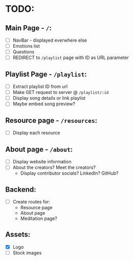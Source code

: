 # TODO:

## Main Page - `/`:

- [ ] NavBar - displayed everwhere else
- [ ] Emotions list
- [ ] Questions
- [ ] REDIRECT to `/playlist` page with ID as URL parameter

## Playlist Page - `/playlist`:

- [ ] Extract playlist ID from url
- [ ] Make GET request to server @ `/playlist/:id`
- [ ] Display song details or link playlist
- [ ] Maybe embed song preview?

## Resource page - `/resources`:

- [ ] Display each resource

## About page - `/about`:

- [ ] Display website information
- [ ] About the creators? Meet the creators?
  * Display contributor socials? LinkedIn? GitHub?

## Backend:

- [ ] Create routes for:
  * Resource page
  * About page
  * Meditation page?

## Assets:
- [X] Logo
- [ ] Stock images
